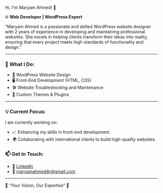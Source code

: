 Hi, I'm Maryam Ahmed! 👋

🌐 **Web Developer | WordPress Expert**

"Maryam Ahmed is a passionate and skilled WordPress website designer with 2 years of experience in developing and maintaining professional websites. She excels in helping clients transform their ideas into reality, ensuring that every project meets high standards of functionality and design."

---

### 🚀 **What I Do:**
- 🌟 WordPress Website Design
- 🖥️ Front-End Development (HTML, CSS)
- 🛠️ Website Troubleshooting and Maintenance
- 🎨 Custom Themes & Plugins

---

### 💡 **Current Focus:**
I am currently working on:
- 📈 Enhancing my skills in front-end development.
- 🌍 Collaborating with international clients to build high-quality websites.

### 📫 **Get in Touch:**
- 💼 [LinkedIn](https://www.linkedin.com/in/marumahmed/)
- 📧 maryamahmed4r@gmail.com

---

🌟 “Your Vision, Our Expertise” 🌟
